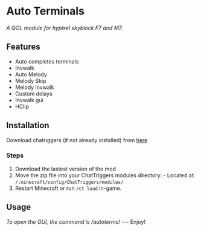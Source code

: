 # Auto Terminals 
_A QOL module for hypixel skyblock F7 and M7._ 

## Features 
- Auto completes terminals
- Invwalk
- Auto Melody
- Melody Skip
- Melody invwalk
- Custom delays
- Invwalk gui
- HClip

## Installation 
Download chatriggers (if not already installed) from [here](https://chattriggers.com/) 

### Steps 
1. Download the lastest version of the mod
2. Move the zip file into your ChatTriggers modules directory: - Located at: `/.minecraft/config/ChatTriggers/modules/`
3. Restart Minecraft or run `/ct load` in-game.

## Usage
_To open the GUI, the command is /autoterms!_ --- Enjoy!
